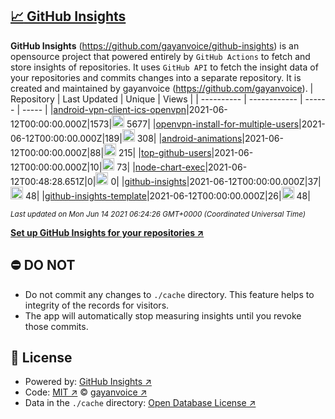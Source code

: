 ## [:chart_with_upwards_trend: GitHub Insights](https://github.com/gayanvoice/github-insights)
**GitHub Insights** (https://github.com/gayanvoice/github-insights) is an opensource project that powered entirely by  `GitHub Actions` to fetch and store insights of repositories.
It uses `GitHub API` to fetch the insight data of your repositories and commits changes into a separate repository. It is created and maintained by gayanvoice (https://github.com/gayanvoice).
| Repository | Last Updated | Unique | Views |
 | ---------- | ------------ | ------ | ----- |
|[android-vpn-client-ics-openvpn](https://github.com/gayanvoice/insights/tree/master/readme/207237845/week.md)|2021-06-12T00:00:00.000Z|1573|<img alt="Response time graph" src="https://github.com/gayanvoice/insights/raw/master/graph/207237845/small/week.png" height="20"> 5677|
|[openvpn-install-for-multiple-users](https://github.com/gayanvoice/insights/tree/master/readme/208378302/week.md)|2021-06-12T00:00:00.000Z|189|<img alt="Response time graph" src="https://github.com/gayanvoice/insights/raw/master/graph/208378302/small/week.png" height="20"> 308|
|[android-animations](https://github.com/gayanvoice/insights/tree/master/readme/209241190/week.md)|2021-06-12T00:00:00.000Z|88|<img alt="Response time graph" src="https://github.com/gayanvoice/insights/raw/master/graph/209241190/small/week.png" height="20"> 215|
|[top-github-users](https://github.com/gayanvoice/insights/tree/master/readme/373383893/week.md)|2021-06-12T00:00:00.000Z|10|<img alt="Response time graph" src="https://github.com/gayanvoice/insights/raw/master/graph/373383893/small/week.png" height="20"> 73|
|[node-chart-exec](https://github.com/gayanvoice/insights/tree/master/readme/370678191/week.md)|2021-06-12T00:48:28.651Z|0|<img alt="Response time graph" src="https://github.com/gayanvoice/insights/raw/master/graph/370678191/small/week.png" height="20"> 0|
|[github-insights](https://github.com/gayanvoice/insights/tree/master/readme/372371373/week.md)|2021-06-12T00:00:00.000Z|37|<img alt="Response time graph" src="https://github.com/gayanvoice/insights/raw/master/graph/372371373/small/week.png" height="20"> 48|
|[github-insights-template](https://github.com/gayanvoice/insights/tree/master/readme/372372861/week.md)|2021-06-12T00:00:00.000Z|26|<img alt="Response time graph" src="https://github.com/gayanvoice/insights/raw/master/graph/372372861/small/week.png" height="20"> 48|

<small><i>Last updated on Mon Jun 14 2021 06:24:26 GMT+0000 (Coordinated Universal Time)</i></small>

[**Set up GitHub Insights for your repositories ↗️**](https://github.com/gayanvoice/github-insights)
## ⛔ DO NOT
- Do not commit any changes to `./cache` directory. This feature helps to integrity of the records for visitors.
- The app will automatically stop measuring insights until you revoke those commits.
## 📄 License
- Powered by: [GitHub Insights ↗️](https://github.com/gayanvoice/github-insights)
- Code: [MIT ↗️](./LICENSE) © [gayanvoice ↗️](https://github.com/gayanvoice)
- Data in the `./cache` directory: [Open Database License ↗️](https://opendatacommons.org/licenses/odbl/1-0/)